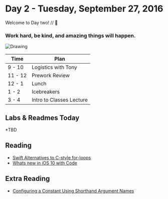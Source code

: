 # Day 2 - Tuesday, September 27, 2016

Welcome to Day two! // :blue_heart:

### Work hard, be kind, and amazing things will happen.

![Drawing](https://media.giphy.com/media/xT8qBdemIGlrdIEr1S/giphy.gif)

Time        |   Plan   |
----------------|-------
9 - 10           | Logistics with Tony
11 - 12          | Prework Review
12 - 1    | Lunch
1 - 2     | Icebreakers
3 - 4     | Intro to Classes Lecture

## Labs & Readmes Today

  *TBD

## Reading


* [Swift Alternatives to C-style for-loops](https://www.natashatherobot.com/swift-alternatives-to-c-style-for-loops/)
* [Whats new in iOS 10 with Code](https://github.com/shu223/iOS-10-Sampler)

## Extra Reading

* [Configuring a Constant Using Shorthand Argument Names](https://www.natashatherobot.com/swift-configuring-a-constant-using-shorthand-argument-names/)
<br>

